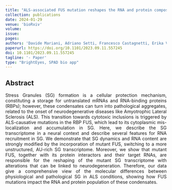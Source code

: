 ```yaml
---
title: "ALS-associated FUS mutation reshapes the RNA and protein composition of Stress Granules"
collection: publications
date: 2024-01-29
venue: 'bioRxiv'
volume: 
issue: 
pages: 
authors: 'Davide Mariani, Adriano Setti, Francesco Castagnetti, Erika Vitiello, Lorenzo Stufera Mecarelli, Gaia di Timoteo, Andrea Giuliani, Eleonora Perego, Sabrina Zappone, Nara Liessi, Andrea Armirotti, Giuseppe Vicidomini, Irene Bozzoni'
paperurl: https://doi.org/10.1101/2023.09.11.557245
doi: 10.1101/2023.09.11.557245
tagline: '- Paper'
type: "BrightEyes, SPAD bio app"
---
```


<h2> Abstract </h2>
<p align= "justify">
Stress Granules (SG) formation is a cellular protection mechanism, constituting a storage for untranslated mRNAs and RNA-binding proteins (RBPs); however, these condensates can turn into pathological aggregates, related to the onset of neurodegenerative diseases like Amyotrophic Lateral Sclerosis (ALS). This transition towards cytotoxic inclusions is triggered by ALS-causative mutations in the RBP FUS, which lead to its cytoplasmic mis-localization and accumulation in SG. Here, we describe the SG transcriptome in a neural context and describe several features for RNA recruitment in SG. We demonstrate that SG dynamics and RNA content are strongly modified by the incorporation of mutant FUS, switching to a more unstructured, AU-rich SG transcriptome. Moreover, we show that mutant FUS, together with its protein interactors and their target RNAs, are responsible for the reshaping of the mutant SG transcriptome with alterations that can be linked to neurodegeneration. Therefore, our data give a comprehensive view of the molecular differences between physiological and pathological SG in ALS conditions, showing how FUS mutations impact the RNA and protein population of these condensates.
